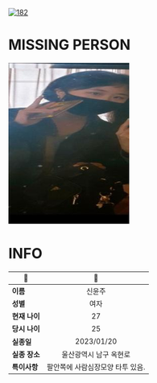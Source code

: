[![182](https://img.shields.io/badge/%EC%8B%A4%EC%A2%85%EC%8B%A0%EA%B3%A0%EB%8A%94%20%EA%B5%AD%EB%B2%88%EC%97%86%EC%9D%B4-182-blue)](http://safe182.go.kr/index.do)

# MISSING PERSON

<img src="./missing_person.jpg">

# INFO

|🔑|💎|
|--|:--:|
|**이름**|신윤주|
|**성별**|여자|
|**현재 나이**|27|
|**당시 나이**|25|
|**실종일**|2023/01/20|
|**실종 장소**|울산광역시 남구 옥현로 |
|**특이사항**|팔안쪽에 사람심장모양 타투 있음.|

